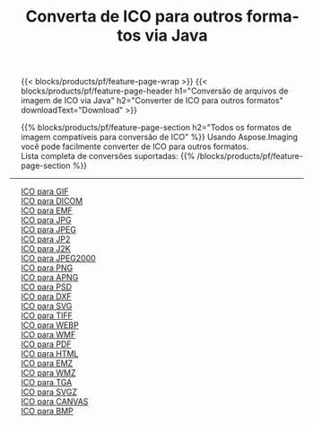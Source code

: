 ﻿---
title: Converta de ICO para outros formatos via Java 
weight: 3920
url: /pt/java/conversion/from/ico 
lang: pt
langdirlevel: 2
locales: zh-hans,ja,it,ru,de,es,fr,nl,id,lt,pl,pt,vi,tr,ko,zh-hant,ar,hi,th,sv,cs,uk,he
description: Usando Aspose.Imaging você pode facilmente converter de ICO para outros formatos
---

{{< blocks/products/pf/feature-page-wrap >}}
{{< blocks/products/pf/feature-page-header h1="Conversão de arquivos de imagem de ICO via Java" h2="Converter de ICO para outros formatos" downloadText="Download" >}}


{{% blocks/products/pf/feature-page-section  h2="Todos os formatos de imagem compatíveis para conversão de ICO" %}}
Usando Aspose.Imaging você pode facilmente converter de ICO para outros formatos.
<br/>
Lista completa de conversões suportadas:
{{% /blocks/products/pf/feature-page-section %}}
<div class="container-fluid productfamilypage bg-gray">
    <div class="convertypes bg-gray agp-content section">
        <div class="container">
		<hr style="margin-left:-20px;"/>
		<div class="row other-converters">
		    <div class='col-md-2 other-converter remove-lp remove-rp'><a href="/imaging/pt/java/conversion/ico-to-gif" >ICO para GIF</a></div><div class='col-md-2 other-converter remove-lp remove-rp'><a href="/imaging/pt/java/conversion/ico-to-dicom" >ICO para DICOM</a></div><div class='col-md-2 other-converter remove-lp remove-rp'><a href="/imaging/pt/java/conversion/ico-to-emf" >ICO para EMF</a></div><div class='col-md-2 other-converter remove-lp remove-rp'><a href="/imaging/pt/java/conversion/ico-to-jpg" >ICO para JPG</a></div><div class='col-md-2 other-converter remove-lp remove-rp'><a href="/imaging/pt/java/conversion/ico-to-jpeg" >ICO para JPEG</a></div><div class='col-md-2 other-converter remove-lp remove-rp'><a href="/imaging/pt/java/conversion/ico-to-jp2" >ICO para JP2</a></div><div class='col-md-2 other-converter remove-lp remove-rp'><a href="/imaging/pt/java/conversion/ico-to-j2k" >ICO para J2K</a></div><div class='col-md-2 other-converter remove-lp remove-rp'><a href="/imaging/pt/java/conversion/ico-to-jpeg2000" >ICO para JPEG2000</a></div><div class='col-md-2 other-converter remove-lp remove-rp'><a href="/imaging/pt/java/conversion/ico-to-png" >ICO para PNG</a></div><div class='col-md-2 other-converter remove-lp remove-rp'><a href="/imaging/pt/java/conversion/ico-to-apng" >ICO para APNG</a></div><div class='col-md-2 other-converter remove-lp remove-rp'><a href="/imaging/pt/java/conversion/ico-to-psd" >ICO para PSD</a></div><div class='col-md-2 other-converter remove-lp remove-rp'><a href="/imaging/pt/java/conversion/ico-to-dxf" >ICO para DXF</a></div><div class='col-md-2 other-converter remove-lp remove-rp'><a href="/imaging/pt/java/conversion/ico-to-svg" >ICO para SVG</a></div><div class='col-md-2 other-converter remove-lp remove-rp'><a href="/imaging/pt/java/conversion/ico-to-tiff" >ICO para TIFF</a></div><div class='col-md-2 other-converter remove-lp remove-rp'><a href="/imaging/pt/java/conversion/ico-to-webp" >ICO para WEBP</a></div><div class='col-md-2 other-converter remove-lp remove-rp'><a href="/imaging/pt/java/conversion/ico-to-wmf" >ICO para WMF</a></div><div class='col-md-2 other-converter remove-lp remove-rp'><a href="/imaging/pt/java/conversion/ico-to-pdf" >ICO para PDF</a></div><div class='col-md-2 other-converter remove-lp remove-rp'><a href="/imaging/pt/java/conversion/ico-to-html" >ICO para HTML</a></div><div class='col-md-2 other-converter remove-lp remove-rp'><a href="/imaging/pt/java/conversion/ico-to-emz" >ICO para EMZ</a></div><div class='col-md-2 other-converter remove-lp remove-rp'><a href="/imaging/pt/java/conversion/ico-to-wmz" >ICO para WMZ</a></div><div class='col-md-2 other-converter remove-lp remove-rp'><a href="/imaging/pt/java/conversion/ico-to-tga" >ICO para TGA</a></div><div class='col-md-2 other-converter remove-lp remove-rp'><a href="/imaging/pt/java/conversion/ico-to-svgz" >ICO para SVGZ</a></div><div class='col-md-2 other-converter remove-lp remove-rp'><a href="/imaging/pt/java/conversion/ico-to-canvas" >ICO para CANVAS</a></div><div class='col-md-2 other-converter remove-lp remove-rp'><a href="/imaging/pt/java/conversion/ico-to-bmp" >ICO para BMP</a></div>
                </div>
        </div>
    </div>
</div>
<br/>

